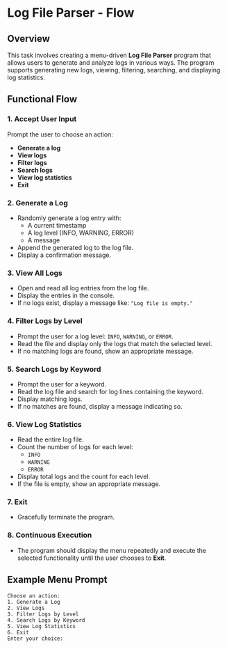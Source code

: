 # Log File Parser - Flow

## Overview
This task involves creating a menu-driven **Log File Parser** program that allows users to generate and analyze logs in various ways. The program supports generating new logs, viewing, filtering, searching, and displaying log statistics.

## Functional Flow

### 1. Accept User Input
Prompt the user to choose an action:
- **Generate a log**
- **View logs**
- **Filter logs**
- **Search logs**
- **View log statistics**
- **Exit**

### 2. Generate a Log
- Randomly generate a log entry with:
  - A current timestamp
  - A log level (INFO, WARNING, ERROR)
  - A message
- Append the generated log to the log file.
- Display a confirmation message.

### 3. View All Logs
- Open and read all log entries from the log file.
- Display the entries in the console.
- If no logs exist, display a message like: `"Log file is empty."`

### 4. Filter Logs by Level
- Prompt the user for a log level: `INFO`, `WARNING`, or `ERROR`.
- Read the file and display only the logs that match the selected level.
- If no matching logs are found, show an appropriate message.

### 5. Search Logs by Keyword
- Prompt the user for a keyword.
- Read the log file and search for log lines containing the keyword.
- Display matching logs.
- If no matches are found, display a message indicating so.

### 6. View Log Statistics
- Read the entire log file.
- Count the number of logs for each level:
  - `INFO`
  - `WARNING`
  - `ERROR`
- Display total logs and the count for each level.
- If the file is empty, show an appropriate message.

### 7. Exit
- Gracefully terminate the program.

### 8. Continuous Execution
- The program should display the menu repeatedly and execute the selected functionality until the user chooses to **Exit**.

## Example Menu Prompt
```
Choose an action:
1. Generate a Log
2. View Logs
3. Filter Logs by Level
4. Search Logs by Keyword
5. View Log Statistics
6. Exit
Enter your choice:

